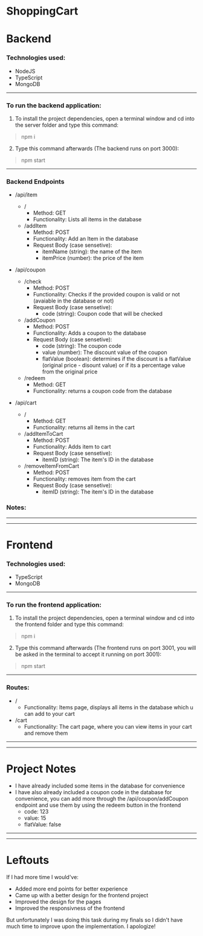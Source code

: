 # ShoppingCart

# Backend
### Technologies used:
- NodeJS
- TypeScript
- MongoDB

<hr />

### To run the backend application:
1. To install the project dependencies, open a terminal window and cd into the server folder and type this command:
> npm i


2. Type this command afterwards (The backend runs on port 3000):
> npm start
<hr />

### Backend Endpoints
- /api/item
  - /
    - Method: GET
    - Functionality: Lists all items in the database
  - /addItem
    - Method: POST
    - Functionality: Add an Item in the database
    - Request Body (case sensetive):
      - itemName (string): the name of the item
      - itemPrice (number): the price of the item

- /api/coupon
  - /check
    - Method: POST
    - Functionality: Checks if the provided coupon is valid or not (avaiable in the database or not)
    - Request Body (case sensetive):
      - code (string): Coupon code that will be checked
  - /addCoupon
    - Method: POST
    - Functionality: Adds a coupon to the database
    - Request Body (case sensetive):
      - code (string): The coupon code
      - value (number): The discount value of the coupon
      - flatValue (boolean): determines if the discount is a flatValue (original price \- disount value) or if its a percentage value from the original price
  - /redeem
    - Method: GET
    - Functionality: returns a coupon code from the database

- /api/cart
  - /
    - Method: GET
    - Functionality: returns all items in the cart
  - /addItemToCart
    - Method: POST
    - Functionality: Adds item to cart
    - Request Body (case sensetive):
      - itemID (string): The item's ID in the database
  - /removeItemFromCart
    - Method: POST
    - Functionality: removes item from the cart
    - Request Body (case sensetive):
      - itemID (string): The item's ID in the database

### Notes:


<hr />
<hr />

# Frontend
### Technologies used:
- TypeScript
- MongoDB

<hr />

### To run the frontend application:
1. To install the project dependencies, open a terminal window and cd into the frontend folder and type this command:
> npm i


2. Type this command afterwards (The frontend runs on port 3001, you will be asked in the terminal to accept it running on port 3001):
> npm start
<hr />

### Routes:
- /
  - Functionality: Items page, displays all items in the database which u can add to your cart
- /cart
  - Functionality: The cart page, where you can view items in your cart and remove them


<hr />
<hr />

# Project Notes
- I have already included some items in the database for convenience
- I have also already included a coupon code in the database for convenience, you can add more through the /api/coupon/addCoupon endpoint and use them by using the redeem button in the frontend
  - code: 123
  - value: 15
  - flatValue: false 

<hr />
<hr />

# Leftouts
If I had more time I would've:
- Added more end points for better experience
- Came up with a better design for the frontend project
- Improved the design for the pages
- Improved the responsivness of the frontend

But unfortunately I was doing this task during my finals so I didn't have much time to improve upon the implementation. I apologize!